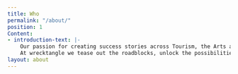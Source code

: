 ```yaml
---
title: Who
permalink: "/about/"
position: 1
Content:
- introduction-text: |-
    Our passion for creating success stories across Tourism, the Arts and Culture, Education and Events, starts with a first-class operational model and exceptional customer experiences.
    At wrecktangle we tease out the roadblocks, unlock the possibilities and help you focus on the important stuff. After all, it's important for a reason.
layout: about
---
```


